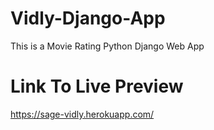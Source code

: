 # Vidly-Django-App
This is a Movie Rating Python Django Web App 

# Link To Live Preview
https://sage-vidly.herokuapp.com/
